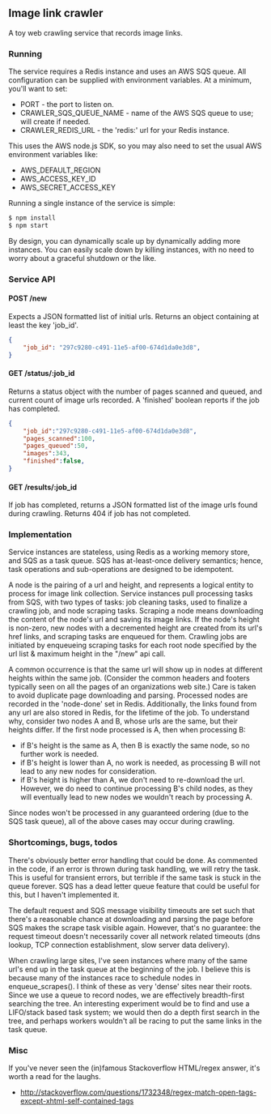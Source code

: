 ## Image link crawler

A toy web crawling service that records image links.

### Running
The service requires a Redis instance and uses an AWS SQS queue. All configuration can be supplied with environment variables. At a minimum, you'll want to set:

* PORT - the port to listen on.
* CRAWLER_SQS_QUEUE_NAME - name of the AWS SQS queue to use; will create if needed.
* CRAWLER_REDIS_URL - the 'redis:' url for your Redis instance.

This uses the AWS node.js SDK, so you may also need to set the usual AWS environment variables like:

* AWS_DEFAULT_REGION
* AWS_ACCESS_KEY_ID
* AWS_SECRET_ACCESS_KEY

Running a single instance of the service is simple:
```bash
$ npm install
$ npm start
```

By design, you can dynamically scale up by dynamically adding more instances. You can easily scale down by killing instances, with no need to worry about a graceful shutdown or the like.

### Service API

#### POST /new
Expects a JSON formatted list of initial urls. Returns an object containing at least the key 'job_id'.
```json
{
    "job_id": "297c9280-c491-11e5-af00-674d1da0e3d8",
}
```

#### GET /status/:job_id
Returns a status object with the number of pages scanned and queued, and current count of image urls recorded. A 'finished' boolean reports if the job has completed.
```json
{
    "job_id":"297c9280-c491-11e5-af00-674d1da0e3d8",
    "pages_scanned":100,
    "pages_queued":50,
    "images":343,
    "finished":false,
}
```

#### GET /results/:job_id
If job has completed, returns a JSON formatted list of the image urls found during crawling. Returns 404 if job has not completed.

### Implementation
Service instances are stateless, using Redis as a working memory store, and SQS as a task queue. SQS has at-least-once delivery semantics; hence, task operations and sub-operations are designed to be idempotent.

A node is the pairing of a url and height, and represents a logical entity to process for image link collection. Service instances pull processing tasks from SQS, with two types of tasks: job cleaning tasks, used to finalize a crawling job, and node scraping tasks. Scraping a node means downloading the content of the node's url and saving its image links. If the node's height is non-zero, new nodes with a decremented height are created from its url's href links, and scraping tasks are enqueued for them. Crawling jobs are initiated by enqueueing scraping tasks for each root node specified by the url list & maximum height in the "/new" api call.

A common occurrence is that the same url will show up in nodes at different heights within the same job. (Consider the common headers and footers typically seen on all the pages of an organizations web site.) Care is taken to avoid duplicate page downloading and parsing. Processed nodes are recorded in the 'node-done' set in Redis. Additionally, the links found from any url are also stored in Redis, for the lifetime of the job. To understand why, consider two nodes A and B, whose urls are the same, but their heights differ. If the first node processed is A, then when processing B:
- if B's height is the same as A, then B is exactly the same node, so no further work is needed.
- if B's height is lower than A, no work is needed, as processing B will not lead to any new nodes for consideration.
- if B's height is higher than A, we don't need to re-download the url. However, we do need to continue processing B's child nodes, as they will eventually lead to new nodes we wouldn't reach by processing A.

Since nodes won't be processed in any guaranteed ordering (due to the SQS task queue), all of the above cases may occur during crawling.

### Shortcomings, bugs, todos
There's obviously better error handling that could be done. As commented in the code, if an error is thrown during task handling, we will retry the task. This is useful for transient errors, but terrible if the same task is stuck in the queue forever. SQS has a dead letter queue feature that could be useful for this, but I haven't implemented it.

The default request and SQS message visibility timeouts are set such that there's a reasonable chance at downloading and parsing the page before SQS makes the scrape task visible again. However, that's no guarantee: the request timeout doesn't necessarily cover all network related timeouts (dns lookup, TCP connection establishment, slow server data delivery).

When crawling large sites, I've seen instances where many of the same url's end up in the task queue at the beginning of the job. I believe this is because many of the instances race to schedule nodes in enqueue_scrapes(). I think of these as very 'dense' sites near their roots. Since we use a queue to record nodes, we are effectively breadth-first searching the tree. An interesting experiment would be to find and use a LIFO/stack based task system; we would then do a depth first search in the tree, and perhaps workers wouldn't all be racing to put the same links in the task queue.

### Misc
If you've never seen the (in)famous Stackoverflow HTML/regex answer, it's worth a read for the laughs.
- http://stackoverflow.com/questions/1732348/regex-match-open-tags-except-xhtml-self-contained-tags
